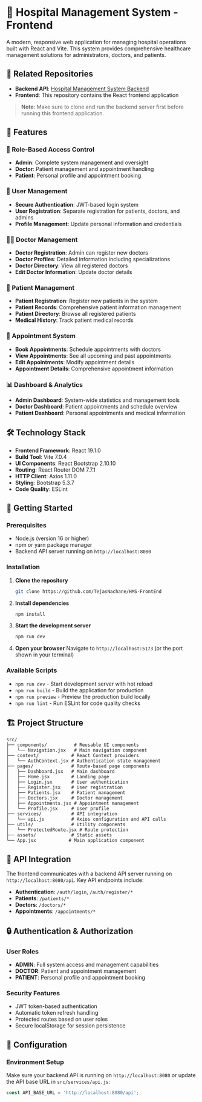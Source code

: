 # 🏥 Hospital Management System - Frontend

A modern, responsive web application for managing hospital operations built with React and Vite. This system provides comprehensive healthcare management solutions for administrators, doctors, and patients.

## 🔗 Related Repositories

- **Backend API**: [Hospital Management System Backend](https://github.com/TejasNachane/Hospital-Management-System)
- **Frontend**: This repository contains the React frontend application

> **Note**: Make sure to clone and run the backend server first before running this frontend application.

## 🌟 Features

### 👥 Role-Based Access Control

- **Admin**: Complete system management and oversight
- **Doctor**: Patient management and appointment handling
- **Patient**: Personal profile and appointment booking

### 🔐 User Management

- **Secure Authentication**: JWT-based login system
- **User Registration**: Separate registration for patients, doctors, and admins
- **Profile Management**: Update personal information and credentials

### 👩‍⚕️ Doctor Management

- **Doctor Registration**: Admin can register new doctors
- **Doctor Profiles**: Detailed information including specializations
- **Doctor Directory**: View all registered doctors
- **Edit Doctor Information**: Update doctor details

### 🏥 Patient Management

- **Patient Registration**: Register new patients in the system
- **Patient Records**: Comprehensive patient information management
- **Patient Directory**: Browse all registered patients
- **Medical History**: Track patient medical records

### 📅 Appointment System

- **Book Appointments**: Schedule appointments with doctors
- **View Appointments**: See all upcoming and past appointments
- **Edit Appointments**: Modify appointment details
- **Appointment Details**: Comprehensive appointment information

### 📊 Dashboard & Analytics

- **Admin Dashboard**: System-wide statistics and management tools
- **Doctor Dashboard**: Patient appointments and schedule overview
- **Patient Dashboard**: Personal appointments and medical information

## 🛠️ Technology Stack

- **Frontend Framework**: React 19.1.0
- **Build Tool**: Vite 7.0.4
- **UI Components**: React Bootstrap 2.10.10
- **Routing**: React Router DOM 7.7.1
- **HTTP Client**: Axios 1.11.0
- **Styling**: Bootstrap 5.3.7
- **Code Quality**: ESLint

## 🚀 Getting Started

### Prerequisites

- Node.js (version 16 or higher)
- npm or yarn package manager
- Backend API server running on `http://localhost:8080`

### Installation

1. **Clone the repository**

   ```bash
   git clone https://github.com/TejasNachane/HMS-FrontEnd
   ```

2. **Install dependencies**

   ```bash
   npm install
   ```

3. **Start the development server**

   ```bash
   npm run dev
   ```

4. **Open your browser**
   Navigate to `http://localhost:5173` (or the port shown in your terminal)

### Available Scripts

- `npm run dev` - Start development server with hot reload
- `npm run build` - Build the application for production
- `npm run preview` - Preview the production build locally
- `npm run lint` - Run ESLint for code quality checks

## 🏗️ Project Structure

```text
src/
├── components/          # Reusable UI components
│   └── Navigation.jsx   # Main navigation component
├── context/            # React Context providers
│   └── AuthContext.jsx # Authentication state management
├── pages/              # Route-based page components
│   ├── Dashboard.jsx   # Main dashboard
│   ├── Home.jsx        # Landing page
│   ├── Login.jsx       # User authentication
│   ├── Register.jsx    # User registration
│   ├── Patients.jsx    # Patient management
│   ├── Doctors.jsx     # Doctor management
│   ├── Appointments.jsx # Appointment management
│   └── Profile.jsx     # User profile
├── services/           # API integration
│   └── api.js          # Axios configuration and API calls
├── utils/              # Utility components
│   └── ProtectedRoute.jsx # Route protection
├── assets/             # Static assets
└── App.jsx            # Main application component
```

## 🔗 API Integration

The frontend communicates with a backend API server running on `http://localhost:8080/api`. Key API endpoints include:

- **Authentication**: `/auth/login`, `/auth/register/*`
- **Patients**: `/patients/*`
- **Doctors**: `/doctors/*`
- **Appointments**: `/appointments/*`

## 🔒 Authentication & Authorization

### User Roles

- **ADMIN**: Full system access and management capabilities
- **DOCTOR**: Patient and appointment management
- **PATIENT**: Personal profile and appointment booking

### Security Features

- JWT token-based authentication
- Automatic token refresh handling
- Protected routes based on user roles
- Secure localStorage for session persistence




## 🔧 Configuration

### Environment Setup

Make sure your backend API is running on `http://localhost:8080` or update the API base URL in `src/services/api.js`:

```javascript
const API_BASE_URL = 'http://localhost:8080/api';
```
